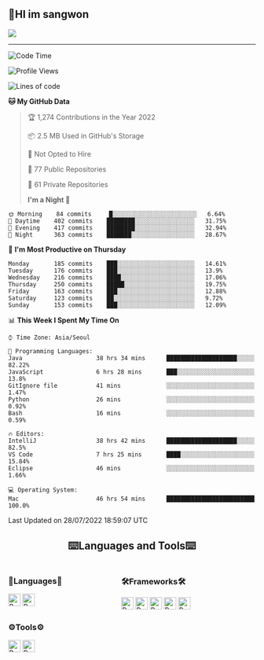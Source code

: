 ## 🤸HI im sangwon

<img src="https://github-profile-summary-cards.vercel.app/api/cards/profile-details?username=nowgnas&theme=dracula" />

<!-- <a href="#">
  <img src="https://github-readme-stats.vercel.app/api?username=nowgnas&theme=calm&show_icons=true" height='200px'>
</a><br>
<a href="#">
  <img src="https://github-readme-stats.vercel.app/api/top-langs/?username=nowgnas&theme=calm&exclude_repo=Jagi,assignment&layout=compact" height='200px'>
  <img src='http://mazassumnida.wtf/api/v2/generate_badge?boj=leo503801' height='200px'>
</a> -->

<hr>

<!--START_SECTION:waka-->

![Code Time](http://img.shields.io/badge/Code%20Time-0%20secs-blue)

![Profile Views](http://img.shields.io/badge/Profile%20Views-1-blue)

![Lines of code](https://img.shields.io/badge/From%20Hello%20World%20I%27ve%20Written-2%20Million%20lines%20of%20code-blue)

**🐱 My GitHub Data**

> 🏆 1,274 Contributions in the Year 2022
>
> 📦 2.5 MB Used in GitHub's Storage
>
> 🚫 Not Opted to Hire
>
> 📜 77 Public Repositories
>
> 🔑 61 Private Repositories
>
> **I'm a Night 🦉**

```text
🌞 Morning    84 commits     █░░░░░░░░░░░░░░░░░░░░░░░░   6.64%
🌆 Daytime    402 commits    ████████░░░░░░░░░░░░░░░░░   31.75%
🌃 Evening    417 commits    ████████░░░░░░░░░░░░░░░░░   32.94%
🌙 Night      363 commits    ███████░░░░░░░░░░░░░░░░░░   28.67%

```

📅 **I'm Most Productive on Thursday**

```text
Monday       185 commits    ███░░░░░░░░░░░░░░░░░░░░░░   14.61%
Tuesday      176 commits    ███░░░░░░░░░░░░░░░░░░░░░░   13.9%
Wednesday    216 commits    ████░░░░░░░░░░░░░░░░░░░░░   17.06%
Thursday     250 commits    █████░░░░░░░░░░░░░░░░░░░░   19.75%
Friday       163 commits    ███░░░░░░░░░░░░░░░░░░░░░░   12.88%
Saturday     123 commits    ██░░░░░░░░░░░░░░░░░░░░░░░   9.72%
Sunday       153 commits    ███░░░░░░░░░░░░░░░░░░░░░░   12.09%

```

📊 **This Week I Spent My Time On**

```text
⌚︎ Time Zone: Asia/Seoul

💬 Programming Languages:
Java                     38 hrs 34 mins      ████████████████████░░░░░   82.22%
JavaScript               6 hrs 28 mins       ███░░░░░░░░░░░░░░░░░░░░░░   13.8%
GitIgnore file           41 mins             ░░░░░░░░░░░░░░░░░░░░░░░░░   1.47%
Python                   26 mins             ░░░░░░░░░░░░░░░░░░░░░░░░░   0.92%
Bash                     16 mins             ░░░░░░░░░░░░░░░░░░░░░░░░░   0.59%

🔥 Editors:
IntelliJ                 38 hrs 42 mins      ████████████████████░░░░░   82.5%
VS Code                  7 hrs 25 mins       ████░░░░░░░░░░░░░░░░░░░░░   15.84%
Eclipse                  46 mins             ░░░░░░░░░░░░░░░░░░░░░░░░░   1.66%

💻 Operating System:
Mac                      46 hrs 54 mins      █████████████████████████   100.0%

```

Last Updated on 28/07/2022 18:59:07 UTC

<!--END_SECTION:waka-->

<!-- <div align="center">
  <h2>⌨️Languages and Tools⌨️</h2>
  <div align=flex>
    <img height="25px" src="https://img.shields.io/badge/Python-3776AB?style=flat&amp;logo=Python&amp;logoColor=white" alt="Python Badge">
    <img height="25px" src="https://img.shields.io/badge/Javascript-F7DF1E?style=flat&amp;logo=Javascript&amp;logoColor=white" alt="Python Badge">
  </div>

  <div>
  <img height="25px" src="https://img.shields.io/badge/Express-000000?style=flat&amp;logo=Express&amp;logoColor=white" alt="Python Badge">
  <img height="25px" src="https://img.shields.io/badge/Node js-339933?style=flat&amp;logo=Node.js&amp;logoColor=white" alt="Python Badge">
  <img height="25px" src="https://img.shields.io/badge/MongoDB-47A248?style=flat&amp;logo=MongoDB&amp;logoColor=white" alt="Python Badge">
  <img height="25px" src="https://img.shields.io/badge/React-61DAFB?style=flat&amp;logo=React&amp;logoColor=white" alt="Python Badge">
   <img height="25px" src="https://img.shields.io/badge/TensorFlow-FF6F00?style=flat&amp;logo=TensorFlow&amp;logoColor=white" alt="Python Badge">
  </div>
  <div>
  <img height="25px" src="https://img.shields.io/badge/Visual Studio Code-007ACC?style=flat&amp;logo=Visual Studio Code&amp;logoColor=white" alt="Python Badge">
  <img height="25px" src="https://img.shields.io/badge/Ubuntu-E95420?style=flat&amp;logo=Ubuntu&amp;logoColor=white" alt="Python Badge">
  </div>
</div>
<br> -->

<h2 align=center>⌨️Languages and Tools⌨️</h2>
<div>
  <div style='float:left; margin-right:30px; width:200px'>
  <h3>🎈Languages🎈</h3>
  <div>
    <img height="25px" src="https://img.shields.io/badge/Python-3776AB?style=flat&amp;logo=Python&amp;logoColor=white" alt="Python Badge">
      <img height="25px" src="https://img.shields.io/badge/Javascript-F7DF1E?style=flat&amp;logo=Javascript&amp;logoColor=white" alt="Python Badge">
  </div>
  
  </div>
  <div style='float:left; margin-right:30px; width:200px'>
  <h3>🛠️Frameworks🛠️</h3>
  <div>
    <img height="25px" src="https://img.shields.io/badge/Express-000000?style=flat&amp;logo=Express&amp;logoColor=white" alt="Python Badge">
    <img height="25px" src="https://img.shields.io/badge/Node js-339933?style=flat&amp;logo=Node.js&amp;logoColor=white" alt="Python Badge">
    <img height="25px" src="https://img.shields.io/badge/MongoDB-47A248?style=flat&amp;logo=MongoDB&amp;logoColor=white" alt="Python Badge">
    <img height="25px" src="https://img.shields.io/badge/React-61DAFB?style=flat&amp;logo=React&amp;logoColor=white" alt="Python Badge">
     <img height="25px" src="https://img.shields.io/badge/TensorFlow-FF6F00?style=flat&amp;logo=TensorFlow&amp;logoColor=white" alt="Python Badge">
  </div>
  </div>
  <div style='float:left;'>
  <h3>⚙️Tools⚙️</h3>
  <div>
    <img height="25px" src="https://img.shields.io/badge/Visual Studio Code-007ACC?style=flat&amp;logo=Visual Studio Code&amp;logoColor=white" alt="Python Badge">
    <img height="25px" src="https://img.shields.io/badge/Ubuntu-E95420?style=flat&amp;logo=Ubuntu&amp;logoColor=white" alt="Python Badge">
  </div>
  </div>
</div>

<!-- ![trophy](https://github-profile-trophy.vercel.app/?username=nowgnas&column=7&margin-w=15&margin-h=15) -->

<!--
**Marshmellowon/Marshmellowon** is a ✨ _special_ ✨ repository because its `README.md` (this file) appears on your GitHub profile.

Here are some ideas to get you started:

- 🔭 I’m currently working on ...
- 🌱 I’m currently learning ...
- 👯 I’m looking to collaborate on ...
- 🤔 I’m looking for help with ...
- 💬 Ask me about ...
- 📫 How to reach me: ...
- 😄 Pronouns: ...
- ⚡ Fun fact: ...
-->

<!-- style='display:grid; grid-template-columns: auto auto auto;' -->
